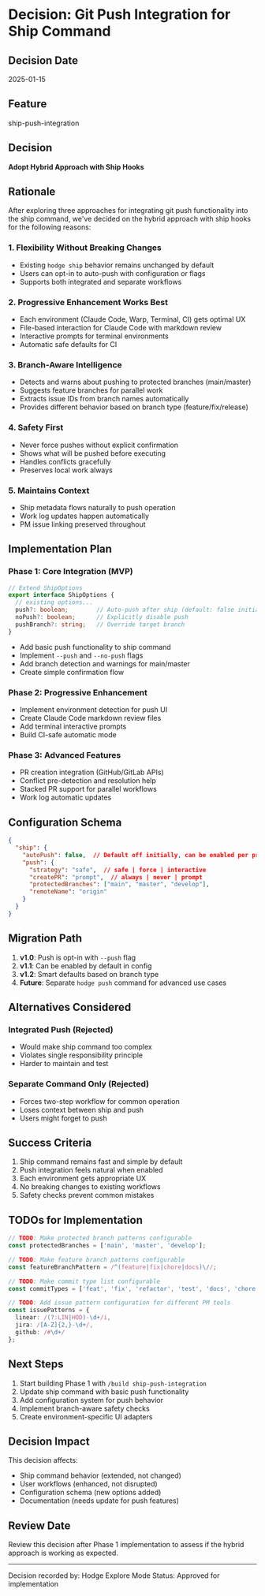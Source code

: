 # Decision: Git Push Integration for Ship Command

## Decision Date
2025-01-15

## Feature
ship-push-integration

## Decision
**Adopt Hybrid Approach with Ship Hooks**

## Rationale

After exploring three approaches for integrating git push functionality into the ship command, we've decided on the hybrid approach with ship hooks for the following reasons:

### 1. Flexibility Without Breaking Changes
- Existing `hodge ship` behavior remains unchanged by default
- Users can opt-in to auto-push with configuration or flags
- Supports both integrated and separate workflows

### 2. Progressive Enhancement Works Best
- Each environment (Claude Code, Warp, Terminal, CI) gets optimal UX
- File-based interaction for Claude Code with markdown review
- Interactive prompts for terminal environments
- Automatic safe defaults for CI

### 3. Branch-Aware Intelligence
- Detects and warns about pushing to protected branches (main/master)
- Suggests feature branches for parallel work
- Extracts issue IDs from branch names automatically
- Provides different behavior based on branch type (feature/fix/release)

### 4. Safety First
- Never force pushes without explicit confirmation
- Shows what will be pushed before executing
- Handles conflicts gracefully
- Preserves local work always

### 5. Maintains Context
- Ship metadata flows naturally to push operation
- Work log updates happen automatically
- PM issue linking preserved throughout

## Implementation Plan

### Phase 1: Core Integration (MVP)
```typescript
// Extend ShipOptions
export interface ShipOptions {
  // existing options...
  push?: boolean;        // Auto-push after ship (default: false initially)
  noPush?: boolean;      // Explicitly disable push
  pushBranch?: string;   // Override target branch
}
```

- Add basic push functionality to ship command
- Implement `--push` and `--no-push` flags
- Add branch detection and warnings for main/master
- Create simple confirmation flow

### Phase 2: Progressive Enhancement
- Implement environment detection for push UI
- Create Claude Code markdown review files
- Add terminal interactive prompts
- Build CI-safe automatic mode

### Phase 3: Advanced Features
- PR creation integration (GitHub/GitLab APIs)
- Conflict pre-detection and resolution help
- Stacked PR support for parallel workflows
- Work log automatic updates

## Configuration Schema

```json
{
  "ship": {
    "autoPush": false,  // Default off initially, can be enabled per project
    "push": {
      "strategy": "safe",  // safe | force | interactive
      "createPR": "prompt",  // always | never | prompt
      "protectedBranches": ["main", "master", "develop"],
      "remoteName": "origin"
    }
  }
}
```

## Migration Path

1. **v1.0**: Push is opt-in with `--push` flag
2. **v1.1**: Can be enabled by default in config
3. **v1.2**: Smart defaults based on branch type
4. **Future**: Separate `hodge push` command for advanced use cases

## Alternatives Considered

### Integrated Push (Rejected)
- Would make ship command too complex
- Violates single responsibility principle
- Harder to maintain and test

### Separate Command Only (Rejected)
- Forces two-step workflow for common operation
- Loses context between ship and push
- Users might forget to push

## Success Criteria

1. Ship command remains fast and simple by default
2. Push integration feels natural when enabled
3. Each environment gets appropriate UX
4. No breaking changes to existing workflows
5. Safety checks prevent common mistakes

## TODOs for Implementation

```typescript
// TODO: Make protected branch patterns configurable
const protectedBranches = ['main', 'master', 'develop'];

// TODO: Make feature branch patterns configurable
const featureBranchPattern = /^(feature|fix|chore|docs)\//;

// TODO: Make commit type list configurable
const commitTypes = ['feat', 'fix', 'refactor', 'test', 'docs', 'chore'];

// TODO: Add issue pattern configuration for different PM tools
const issuePatterns = {
  linear: /(?:LIN|HOD)-\d+/i,
  jira: /[A-Z]{2,}-\d+/,
  github: /#\d+/
};
```

## Next Steps

1. Start building Phase 1 with `/build ship-push-integration`
2. Update ship command with basic push functionality
3. Add configuration system for push behavior
4. Implement branch-aware safety checks
5. Create environment-specific UI adapters

## Decision Impact

This decision affects:
- Ship command behavior (extended, not changed)
- User workflows (enhanced, not disrupted)
- Configuration schema (new options added)
- Documentation (needs update for push features)

## Review Date
Review this decision after Phase 1 implementation to assess if the hybrid approach is working as expected.

---

Decision recorded by: Hodge Explore Mode
Status: Approved for implementation